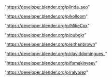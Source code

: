"https://developer.blender.org/p/inda_seo"

"https://developer.blender.org/p/kolloom"

"https://developer.blender.org/p/MikeCox"

"https://developer.blender.org/p/pubgkr"

"https://developer.blender.org/p/eithenbrown"

"https://developer.blender.org/p/daviddomingues_"

"https://developer.blender.org/p/fomakinyaev"

"https://developer.blender.org/p/ralvarez"

 
